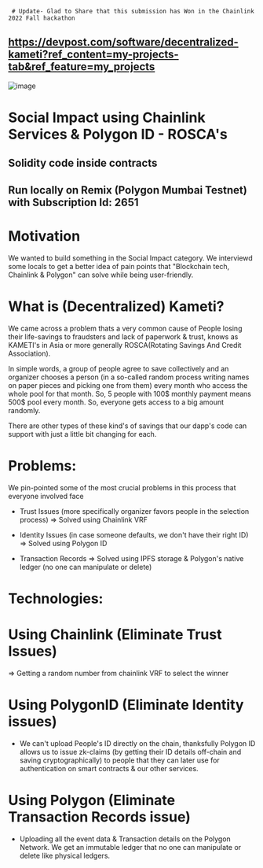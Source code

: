 ` # Update- Glad to Share that this submission has Won in the Chainlink 2022 Fall hackathon`

## https://devpost.com/software/decentralized-kameti?ref_content=my-projects-tab&ref_feature=my_projects

![image](https://user-images.githubusercontent.com/69587947/211059202-c41efc0a-c42d-4d1a-b34b-06c1bdc3e52c.png)

# Social Impact using Chainlink Services & Polygon ID - ROSCA's

## Solidity code inside contracts

## Run locally on Remix (Polygon Mumbai Testnet) with Subscription Id: 2651


# Motivation 

We wanted to build something in the Social Impact category. We interviewd some locals to get a better idea of pain points that "Blockchain tech, Chainlink & Polygon" can solve while being user-friendly.

# What is (Decentralized) Kameti?
We came across a problem thats a very common cause of People losing their life-savings to fraudsters and lack of paperwork & trust, knows as KAMETI's in Asia or more generally ROSCA(Rotating Savings And Credit Association). 

In simple words, a group of people agree to save collectively and an organizer chooses a person (in a so-called random process writing names on paper pieces and picking one from them) every month who access the whole pool for that month. So, 5 people with 100$ monthly payment means 500$ pool every month. So, everyone gets access to a big amount randomly.

There are other types of these kind's of savings that our dapp's code can support with just a little bit changing for each.

# Problems:
We pin-pointed some of the most crucial problems in this process that everyone involved face

- Trust Issues (more specifically organizer favors people in the selection process)   => Solved using Chainlink VRF

- Identity Issues (in case someone defaults, we don't have their right ID)     => Solved using Polygon ID

- Transaction Records => Solved using IPFS storage & Polygon's native ledger (no one can manipulate or delete)

# Technologies:
# Using Chainlink (Eliminate Trust Issues)

=> Getting a random number from chainlink VRF to select the winner

# Using PolygonID (Eliminate Identity issues)

- We can't upload People's ID directly on the chain, thanksfully Polygon ID allows us to issue zk-claims (by getting their ID details off-chain and saving cryptographically) to people that they can later use for authentication on smart contracts & our other services.

# Using Polygon (Eliminate Transaction Records issue)

- Uploading all the event data & Transaction details on the Polygon Network. We get an immutable ledger that no one can manipulate or delete like physical ledgers.
